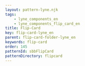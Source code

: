 ```yaml
---
layout: pattern-lyne.njk
tags: 
    - lyne_components_en
    - lyne_components_flip_card_en
title: Flip-Card
key: flip-card-lyne_en
parent: flip-card-folder-lyne_en
keywords: flip-card
order: 145
patternId: sbbFlipCard
patternDirectory: flipcard
---
```

